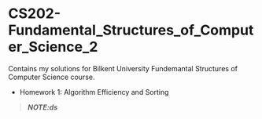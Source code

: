 # CS202-Fundamental_Structures_of_Computer_Science_2
Contains my solutions for Bilkent University Fundemantal Structures of Computer Science course.  
- Homework 1: Algorithm Efficiency and Sorting  
> **_NOTE:ds_**
